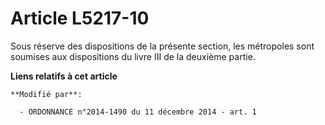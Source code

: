 # Article L5217-10

Sous réserve des dispositions de la présente section, les métropoles sont soumises aux dispositions du livre III de la
deuxième partie.

**Liens relatifs à cet article**

	**Modifié par**:

	  - ORDONNANCE n°2014-1490 du 11 décembre 2014 - art. 1
